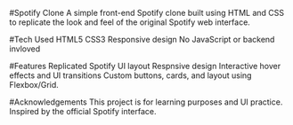 #Spotify Clone
A simple front-end Spotify clone built using HTML and CSS to replicate the look and feel of the original Spotify web interface.

#Tech Used
HTML5
CSS3
Responsive design
No JavaScript or backend invloved

#Features
Replicated Spotify UI layout
Respnsive design 
Interactive hover effects and UI transitions
Custom buttons, cards, and layout using Flexbox/Grid.

#Acknowledgements
This project is for learning purposes and UI practice. Inspired by the official Spotify interface.
